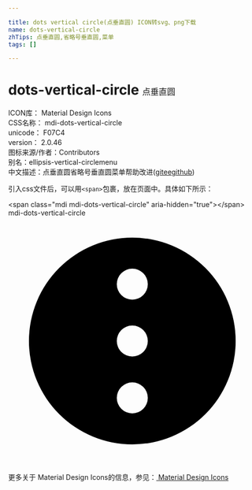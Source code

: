 ```yaml
---

title: dots vertical circle(点垂直圆) ICON转svg、png下载
name: dots-vertical-circle
zhTips: 点垂直圆,省略号垂直圆,菜单
tags: []

---
```


# dots-vertical-circle  <small style="font-size: 60%;font-weight: 100">点垂直圆</small>


<div class="detail-page">
<p>
<span>
ICON库：
<span class="badge-secondary badge">Material Design Icons</span> 
</span>
<br/>
<span>
CSS名称：
<span class="badge-secondary badge">mdi-dots-vertical-circle</span> 
</span>
<br/>
<span>
unicode：
<span class="badge-secondary badge">F07C4</span> 
<copy-btn content='F07C4' btn-title=""></copy-btn>
<copy-btn :content='String.fromCodePoint(parseInt("F07C4", 16))' btn-title="复制U"></copy-btn>
</span>
<br/>
<span>
version：
<span class="badge-secondary badge">2.0.46</span> 
</span>
<br/>
<span>图标来源/作者：<span class="badge-light badge">Contributors</span></span> 
<br/>
<span>别名：<span class="badge-light badge">ellipsis-vertical-circle</span><span class="badge-light badge">menu</span></span><br/><span class="zh-detail">中文描述：<span class="badge-primary badge">点垂直圆</span><span class="badge-primary badge">省略号垂直圆</span><span class="badge-primary badge">菜单</span><span class="help-link"><span>帮助改进</span>(<a href="https://gitee.com/liuwave/icon-helper/edit/master/json/material/dots-vertical-circle.json" target="_blank" rel="noopener noreferrer">gitee</a><a href="https://github.com/liuwave/icon-helper/edit/master/json/material/dots-vertical-circle.json" target="_blank" rel="noopener noreferrer">github</a></span>)</span><br/>
</p>
</div>
<div class="alert alert-dark">
  <i class="mdi mdi-dots-vertical-circle mdi-48px"></i>
  <i class="mdi mdi-dots-vertical-circle mdi-36px"></i>
  <i class="mdi mdi-dots-vertical-circle mdi-24px"></i>
  <i class="mdi mdi-dots-vertical-circle mdi-18px"></i>
</div>
<div>
  <p>引入css文件后，可以用<code>&lt;span&gt;</code>包裹，放在页面中。具体如下所示：    
  </p>
  <div class="alert alert-primary" style="font-size: 14px">
    &lt;span class="mdi mdi-dots-vertical-circle" aria-hidden="true"&gt;&lt;/span&gt;
    <copy-btn content='<span class="mdi mdi-dots-vertical-circle" aria-hidden="true"></span>'></copy-btn>
  </div>
  <div class="alert alert-secondary">
    <i class="mdi mdi-dots-vertical-circle"
    style="font-size: 24px"
    aria-hidden="true"></i> mdi-dots-vertical-circle
    <copy-btn content="mdi-dots-vertical-circle" btn-title="复制图标名称"></copy-btn>
  </div>
</div>
<div id="svg" class="svg-wrap">
<svg xmlns="http://www.w3.org/2000/svg" viewBox="0 0 24 24"><path d="M2,12A10,10 0 0,1 12,2A10,10 0 0,1 22,12A10,10 0 0,1 12,22A10,10 0 0,1 2,12M10.5,12A1.5,1.5 0 0,0 12,13.5A1.5,1.5 0 0,0 13.5,12A1.5,1.5 0 0,0 12,10.5A1.5,1.5 0 0,0 10.5,12M10.5,17.5A1.5,1.5 0 0,0 12,19A1.5,1.5 0 0,0 13.5,17.5A1.5,1.5 0 0,0 12,16A1.5,1.5 0 0,0 10.5,17.5M10.5,6.5A1.5,1.5 0 0,0 12,8A1.5,1.5 0 0,0 13.5,6.5A1.5,1.5 0 0,0 12,5A1.5,1.5 0 0,0 10.5,6.5Z" /></svg>
</div>
<detail full-name='mdi-dots-vertical-circle'></detail>
    
<div><p>更多关于 Material Design Icons的信息，参见：<a target="_blank" href="https://iconhelper.cn/material.html"> Material Design Icons</a>
</p></div>
